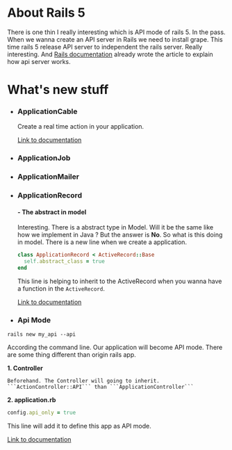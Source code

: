 # About Rails 5

There is one thin I really interesting which is API mode of rails 5. In the pass. When we wanna create an API server in Rails we need to install grape. This time rails 5 release API server to independent the rails server. Really interesting. And [Rails documentation](http://edgeguides.rubyonrails.org/api_app.html) already wrote the article to explain how api server works.

# What's new stuff

* ### ApplicationCable

  Create a real time action in your application.

  [Link to documentation](http://edgeguides.rubyonrails.org/action_cable_overview.html)

* ### ApplicationJob

* ### ApplicationMailer

* ### ApplicationRecord
  #### - The abstract in model
  Interesting. There is a abstract type in Model. Will it be the same like how we implement in Java ? But the answer is <b>No</b>. So what is this doing in model. There is a new line when we create a application.

  ```ruby
  class ApplicationRecord < ActiveRecord::Base
    self.abstract_class = true
  end
  ```
  This line is helping to inherit to the ActiveRecord when you wanna have a function in the ```ActiveRecord```.

  [Link to documentation](http://blog.bigbinary.com/2015/12/28/application-record-in-rails-5.html)

* ### Api Mode
```shell
rails new my_api --api
```
According the command line. Our application will become API mode. There are some thing different than origin rails app.

 <b>1. Controller</b>

    Beforehand. The Controller will going to inherit. ```ActionController::API``` than ```ApplicationController```

 <b>2. application.rb </b>
   ```ruby
   config.api_only = true
   ```
   This line will add it to define this app as API mode.

  [Link to documentation](http://edgeguides.rubyonrails.org/api_app.html)
